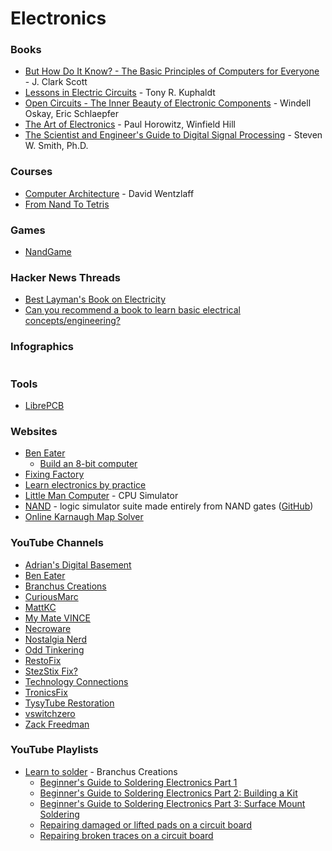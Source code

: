 # Electronics

### Books

* [But How Do It Know? - The Basic Principles of Computers for Everyone](https://archive.org/details/jclarkscottbuthowdoitknowthebasicprinciplesofcomputersforeveryonejohnc.scott2009/mode/2up) - J. Clark Scott
* [Lessons in Electric Circuits](https://www.allaboutcircuits.com/textbook/) - Tony R. Kuphaldt
* [Open Circuits - The Inner Beauty of Electronic Components](https://opencircuitsbook.com/) - Windell Oskay, Eric Schlaepfer
* [The Art of Electronics](https://artofelectronics.net/) - Paul Horowitz, Winfield Hill
* [The Scientist and Engineer's Guide to Digital Signal Processing](https://www.dspguide.com/) - Steven W. Smith, Ph.D.

### Courses

* [Computer Architecture](https://www.coursera.org/learn/comparch) - David Wentzlaff
* [From Nand To Tetris](https://www.nand2tetris.org/)

### Games

* [NandGame](https://nandgame.com/)

### Hacker News Threads

* [Best Layman's Book on Electricity](https://news.ycombinator.com/item?id=34474403)
* [Can you recommend a book to learn basic electrical concepts/engineering?](https://news.ycombinator.com/item?id=33869277)

### Infographics

<figure><img src="https://i.redd.it/ra8upq7bxnfc1.jpeg" alt=""><figcaption></figcaption></figure>

### Tools

* [LibrePCB](https://librepcb.org/)

### Websites

* [Ben Eater](https://eater.net/)
  * [Build an 8-bit computer](https://eater.net/8bit)
* [Fixing Factory](https://www.fixingfactory.org/)
* [Learn electronics by practice](https://beletronics.wordpress.com/)
* [Little Man Computer](https://peterhigginson.co.uk/lmc/) - CPU Simulator
* [NAND](https://nand.arhan.sh/) - logic simulator suite made entirely from NAND gates ([GitHub](https://github.com/ArhanChaudhary/NAND))
* [Online Karnaugh Map Solver](http://32x8.com/index.html)

### YouTube Channels

* [Adrian's Digital Basement](https://www.youtube.com/@adriansdigitalbasement/videos)
* [Ben Eater](https://www.youtube.com/c/BenEater/videos)
* [Branchus Creations](https://www.youtube.com/@BranchusCreations)
* [CuriousMarc](https://www.youtube.com/c/CuriousMarc/videos)
* [MattKC](https://www.youtube.com/c/MattKC/videos)
* [My Mate VINCE](https://www.youtube.com/user/mymatevince)
* [Necroware](https://www.youtube.com/@necro_ware/videos)
* [Nostalgia Nerd](https://www.youtube.com/@Nostalgianerd)
* [Odd Tinkering](https://www.youtube.com/@OddTinkering)
* [RestoFix](https://www.youtube.com/@restofix)
* [StezStix Fix?](https://www.youtube.com/c/StezStixFix/videos)
* [Technology Connections](https://www.youtube.com/c/TechnologyConnections/videos)
* [TronicsFix](https://www.youtube.com/c/Tronicsfix/videos)
* [TysyTube Restoration](https://www.youtube.com/c/TysyTube)
* [vswitchzero](https://www.youtube.com/@vswitchzero/videos)
* [Zack Freedman](https://www.youtube.com/c/ZackFreedman/videos)

### YouTube Playlists

* [Learn to solder](https://www.youtube.com/playlist?list=PLxfPY-Ebzlk1sb7PFoh4DS7f7tuWc4PuN) - Branchus Creations
  * [Beginner's Guide to Soldering Electronics Part 1](https://www.youtube.com/watch?v=M2Jf8cebwCs)
  * [Beginner's Guide to Soldering Electronics Part 2: Building a Kit](https://www.youtube.com/watch?v=BPuH1Z2npoQ)
  * [Beginner's Guide to Soldering Electronics Part 3: Surface Mount Soldering](https://www.youtube.com/watch?v=o8UmA6oC_tU)
  * [Repairing damaged or lifted pads on a circuit board](https://www.youtube.com/watch?v=xty1G5UBYb0)
  * [Repairing broken traces on a circuit board](https://www.youtube.com/watch?v=ref9JHUf-uw)
